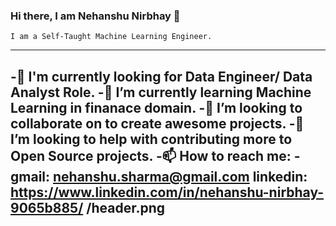 ### Hi there, I am Nehanshu Nirbhay 👋

    I am a Self-Taught Machine Learning Engineer.
 ----------------------------------------------------------------------------       
-🔭 I'm currently looking for Data Engineer/ Data Analyst Role.
-🌱 I’m currently learning Machine Learning in finanace domain.
-👯 I’m looking to collaborate on to create awesome projects. 
-🥅 I’m looking to help with contributing more to Open Source projects.
-📫 How to reach me: 
-gmail: nehanshu.sharma@gmail.com
 linkedin: https://www.linkedin.com/in/nehanshu-nirbhay-9065b885/
 /header.png
-----------------------------------------------------------------------------
<!--
**Nehanshu6192/Nehanshu6192** is a ✨ _special_ ✨ repository because its `README.md` (this file) appears on your GitHub profile.

